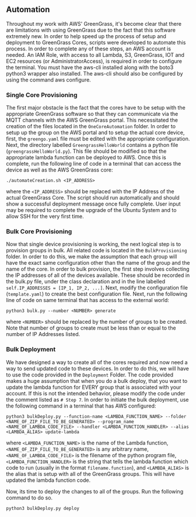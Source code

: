 ## Automation

Throughout my work with AWS' GreenGrass, it's become clear that there are limitations with using GreenGrass due to the fact that this software extremely new. In order to help speed up the process of setup and deployment to GreenGrass Cores, scripts were developed to automate this process. In order to complete any of these steps, an AWS account is needed. An IAM Role, with access to all Lambda, S3, GreenGrass, IOT and EC2 resources (or AdministratorAccess), is required in order to configure the terminal. You must have the aws-cli installed along with the boto3 python3 wrapper also installed. The aws-cli should also be configured by using the command aws configure.

### Single Core Provisioning
The first major obstacle is the fact that the cores have to be setup with the appropriate GreenGrass software so that they can communicate via the MQTT channels with the AWS GreenGrass portal. This necessitated the creation of the files located in the `OneCoreAutomation` folder. In order to setup up the group on the AWS portal and to setup the actual core device, first, the `greengo.yaml` file must be edited with the appropriate configuration. Next, the directory labelled `GreengrassHelloWorld` contains a python file (`greengrassHelloWorld.py`). This file should be modified so that the appropriate lambda function can be deployed to AWS. Once this is complete, run the following line of code in a terminal that can access the device as well as the AWS GreenGrass core:
```
./automateCreation.sh <IP_ADDRESS>
```
where the `<IP_ADDRESS>` should be replaced with the IP Address of the actual GreenGrass Core. The script should run automatically and should show a successful deployment message once fully complete. User input may be required to complete the upgrade of the Ubuntu System and to allow SSH for the very first time.


### Bulk Core Provisioning
Now that single device provisioning is working, the next logical step is to provision groups in bulk. All related code is located in the `BulkProvisioning` folder. In order to do this, we make the assumption that each group will have the exact same configuration other than the name of the group and the name of the core. In order to bulk provision, the first step involves collecting the IP addresses of all of the devices available. These should be recorded in the bulk.py file, under the class declaration and in the line labelled `self.IP_ADDRESSES = [IP_1, IP_2, ...]`. Next, modify the configuration file (`template.yaml`) to create the best configuration file. Next, run the following line of code on same terminal that has access to the external world:
```
python3 bulk.py --number <NUMBER> generate
```
where `<NUMBER>` should be replaced by the number of groups to be created. Note that number of groups to create must be less than or equal to the number of IP Addresses listed.


### Bulk Deployment
We have designed a way to create all of the cores required and now need a way to send updated code to these devices. In order to do this, we will have to use the code provided in the `Deployment` Folder. The code provided makes a huge assumption that when you do a bulk deploy, that you want to update the lambda function for EVERY group that is associated with your account. If this is not the intended behavior, please modify the code under the comment listed as `# Step 7`. In order to initiate the bulk deployment, use the following command in a terminal that has AWS configured:
```
python3 bulkDeploy.py --function-name <LAMBDA_FUNCTION_NAME> --folder <NAME_OF_ZIP_FILE_TO_BE_GENERATED> --program_name <NAME_OF_LAMBDA_CODE_FILE> --handler <LAMBDA_FUNCTION_HANDLER> --alias <LAMBDA_ALIAS> update-lambda
```
where `<LAMBDA_FUNCTION_NAME>` is the name of the Lambda function, `<NAME_OF_ZIP_FILE_TO_BE_GENERATED>` is any arbitrary name, `<NAME_OF_LAMBDA_CODE_FILE>` is the filename of the python program file, `<LAMBDA_FUNCTION_HANDLER>` is the string that tells the lambda function which code to run (usually in the format `filename.function`), and `<LAMBDA_ALIAS>` is the alias that is setup with all of the GreenGrass groups. This will have updated the lambda function code.

Now, its time to deploy the changes to all of the groups. Run the following command to do so.
```
python3 bulkDeploy.py deploy
```
